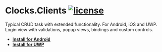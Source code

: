[license-image]: https://img.shields.io/npm/l/normalize.css.svg?style=flat
[license-url]: LICENSE
# Clocks.Clients [![license][license-image]][license-url]
Typical CRUD task with extended functionality. For Android, iOS and UWP. Login view with validations, popup views, bindings and custom controls.

- **[Install for Android](https://install.appcenter.ms/users/alexeyburyanov/apps/clocks.clients.android/distribution_groups/public)**
- **[Install for UWP](https://install.appcenter.ms/users/alexeyburyanov/apps/clocks.clients.uwp/distribution_groups/public)**
